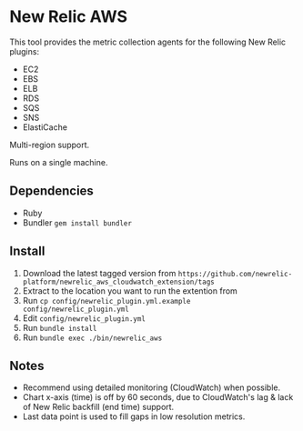 # New Relic AWS

This tool provides the metric collection agents for the following New Relic plugins:

- EC2
- EBS
- ELB
- RDS
- SQS
- SNS
- ElastiCache

Multi-region support.

Runs on a single machine.

## Dependencies
- Ruby
- Bundler `gem install bundler`

## Install
1. Download the latest tagged version from `https://github.com/newrelic-platform/newrelic_aws_cloudwatch_extension/tags`
2. Extract to the location you want to run the extention from
3. Run `cp config/newrelic_plugin.yml.example config/newrelic_plugin.yml`
4. Edit `config/newrelic_plugin.yml`
5. Run `bundle install`
6. Run `bundle exec ./bin/newrelic_aws`

## Notes

- Recommend using detailed monitoring (CloudWatch) when possible.
- Chart x-axis (time) is off by 60 seconds, due to CloudWatch's lag & lack of New Relic backfill (end time) support.
- Last data point is used to fill gaps in low resolution metrics.
